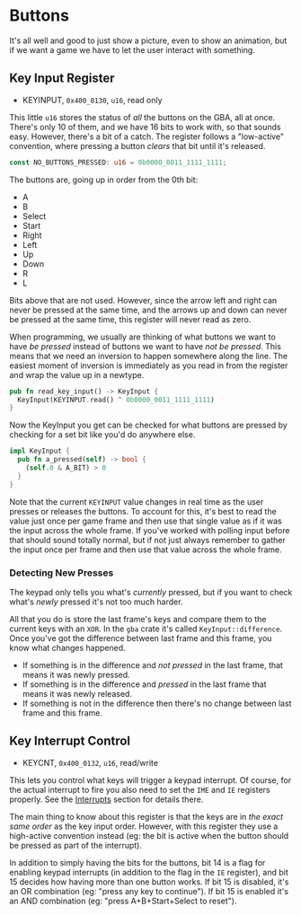 # Buttons

It's all well and good to just show a picture, even to show an animation, but if
we want a game we have to let the user interact with something.

## Key Input Register

* KEYINPUT, `0x400_0130`, `u16`, read only

This little `u16` stores the status of _all_ the buttons on the GBA, all at
once. There's only 10 of them, and we have 16 bits to work with, so that sounds
easy. However, there's a bit of a catch. The register follows a "low-active"
convention, where pressing a button _clears_ that bit until it's released.

```rust
const NO_BUTTONS_PRESSED: u16 = 0b0000_0011_1111_1111;
```

The buttons are, going up in order from the 0th bit:

* A
* B
* Select
* Start
* Right
* Left
* Up
* Down
* R
* L

Bits above that are not used. However, since the arrow left and right can never
be pressed at the same time, and the arrows up and down can never be pressed at
the same time, this register will never read as zero.

When programming, we usually are thinking of what buttons we want to have _be
pressed_ instead of buttons we want to have _not be pressed_. This means that we
need an inversion to happen somewhere along the line. The easiest moment of
inversion is immediately as you read in from the register and wrap the value up
in a newtype.

```rust
pub fn read_key_input() -> KeyInput {
  KeyInput(KEYINPUT.read() ^ 0b0000_0011_1111_1111)
}
```

Now the KeyInput you get can be checked for what buttons are pressed by checking
for a set bit like you'd do anywhere else.

```rust
impl KeyInput {
  pub fn a_pressed(self) -> bool {
    (self.0 & A_BIT) > 0
  }
}
```

Note that the current `KEYINPUT` value changes in real time as the user presses
or releases the buttons. To account for this, it's best to read the value just
once per game frame and then use that single value as if it was the input across
the whole frame. If you've worked with polling input before that should sound
totally normal, but if not just always remember to gather the input once per
frame and then use that value across the whole frame.

### Detecting New Presses

The keypad only tells you what's _currently_ pressed, but if you want to check
what's _newly_ pressed it's not too much harder.

All that you do is store the last frame's keys and compare them to the current
keys with an `XOR`. In the `gba` crate it's called `KeyInput::difference`. Once
you've got the difference between last frame and this frame, you know what
changes happened.

* If something is in the difference and _not pressed_ in the last frame, that
  means it was newly pressed.
* If something is in the difference and _pressed_ in the last frame that means
  it was newly released.
* If something is not in the difference then there's no change between last
  frame and this frame.

## Key Interrupt Control

* KEYCNT, `0x400_0132`, `u16`, read/write

This lets you control what keys will trigger a keypad interrupt. Of course, for
the actual interrupt to fire you also need to set the `IME` and `IE` registers
properly. See the [Interrupts](05-interrupts.md) section for details there.

The main thing to know about this register is that the keys are in _the exact
same order_ as the key input order. However, with this register they use a
high-active convention instead (eg: the bit is active when the button should be
pressed as part of the interrupt).

In addition to simply having the bits for the buttons, bit 14 is a flag for
enabling keypad interrupts (in addition to the flag in the `IE` register), and
bit 15 decides how having more than one button works. If bit 15 is disabled,
it's an OR combination (eg: "press any key to continue"). If bit 15 is enabled
it's an AND combination (eg: "press A+B+Start+Select to reset").
